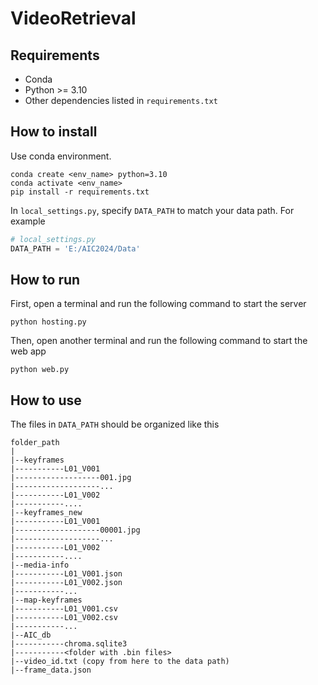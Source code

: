 # VideoRetrieval

## Requirements
- Conda
- Python >= 3.10
- Other dependencies listed in `requirements.txt`

## How to install
Use conda environment.
```
conda create <env_name> python=3.10
conda activate <env_name>
pip install -r requirements.txt
```

In `local_settings.py`, specify `DATA_PATH` to match your data path. For example 

```py
# local_settings.py
DATA_PATH = 'E:/AIC2024/Data'
```

## How to run

First, open a terminal and run the following command to start the server

```
python hosting.py
```

Then, open another terminal and run the following command to start the web app

```
python web.py
```

## How to use
The files in `DATA_PATH` should be organized like this
```
folder_path
|
|--keyframes
|-----------L01_V001
|-------------------001.jpg
|-------------------...
|-----------L01_V002
|-----------....
|--keyframes_new
|-----------L01_V001
|-------------------00001.jpg
|-------------------...
|-----------L01_V002
|-----------....
|--media-info
|-----------L01_V001.json
|-----------L01_V002.json
|-----------...
|--map-keyframes
|-----------L01_V001.csv
|-----------L01_V002.csv
|-----------...
|--AIC_db
|-----------chroma.sqlite3
|-----------<folder with .bin files>
|--video_id.txt (copy from here to the data path)
|--frame_data.json
```
